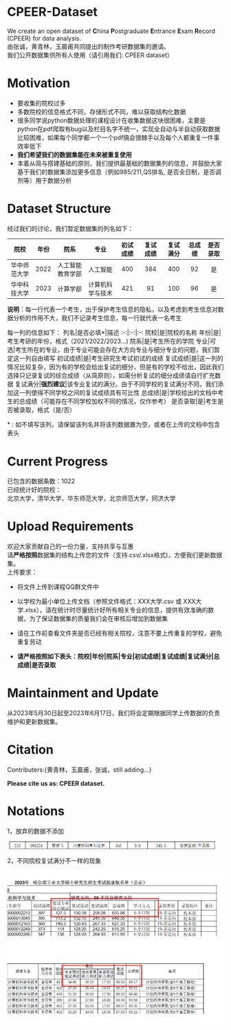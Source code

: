# CPEER-Dataset
We create an open dataset of **C**hina **P**ostgraduate **E**ntrance **E**xam **R**ecord (CPEER) for data analysis.  
由张诚，黄青林，玉晨甫共同提出的制作考研数据集的邀请。  
我们公开数据集供所有人使用（请引用我们: CPEER dataset）
# Motivation
* 要收集的院校过多  
* 多数院校的信息格式不同，存储形式不同，难以获取结构化数据  
* 很多同学说python数据处理的课程设计在收集数据这块很困难，主要是python在pdf爬取有bug以及栏目名字不统一，实现全自动与半自动获取数据比较困难，如果每个同学都一个一个pdf搞会很棘手以及每个人都重复一件事效率低下  
* __我们希望我们的数据集能在未来被重复使用__  
* 本着从简与搭建基础的原则，我们提供最基础的数据集列的信息，并鼓励大家基于我们的数据集添加更多信息（例如985/211,QS排名, 是否全日制，是否调剂等）用于数据分析  

# Dataset Structure
经过我们的讨论，我们暂定数据集的列名如下：  

院校|年份|院系|专业|初试成绩|复试成绩|复试满分|总成绩|是否录取
:-:|:-:|:-:|:-:|:-:|:-:|:-:|:-:|:-:
华中师范大学|2022|人工智能教育学部|人工智能|400|384|400|92|是
华中科技大学|2023|计算学部|计算机科学与技术|421|91|100|96|是  

__说明__：每一行代表一个考生，出于保护考生信息的隐私，以及考虑到考生信息对数据分析的作用不大，我们不记录考生信息，每一行就代表一名考生  

每一列的信息如下：
列名|是否必填*|描述
:-:|:-:|:-:
院校|是|院校的名称
年份|是|考生考研的年份，格式（2021/2022/2023...)
院系|是|考生所在的学院
专业|可选|考生所在的专业，由于专业可能会存在大方向专业与细分专业的问题，我们暂定这一列自由填写
初试成绩|是|考生研究生考试初试的成绩
复试成绩|是|这一列的情况比较复杂，因为有的学校会给出复试的细分，但是有的学校不给出，因此我们选择只记录复试的综合成绩（从简原则），如需分析复试的细分成绩请自行扩充数据
复试满分|__强烈建议__|该专业复试的满分。由于不同学校的复试满分不同，我们添加这一列使得不同学校之间的复试成绩具有可比性
总成绩|是|学校给出的文档中考生的总成绩（可能存在不同学校加权不同的情况，仅作参考）
是否录取|是|考生是否被录取，格式（是/否）

\* : 如不填写该列，请保留该列名并将该列数据置为空，或者在上传的文档中包含表头

# Current Progress

已包含的数据条数：1022  
已经统计好的院校：  
北京大学，清华大学，华东师范大学，北京师范大学，同济大学

# Upload Requirements
欢迎大家贡献自己的一份力量，支持共享与互惠  
请**严格按照**数据集的结构上传您的文件（支持.csv/.xlsx格式)，方便我们更新数据集。  
上传要求：
* 将文件上传到课程QQ群文件中
* 以学校为最小单位上传文档（参照文件格式：XXX大学.csv 或 XXX大学.xlsx），请在统计时尽量统计好所有相关专业的信息，提供有效准确的数据，为了保证数据集的质量我们会在审核后增加到数据集
* 请在工作前查看文件夹是否已经有相关院校，注意不要上传重复的学校，避免重复劳动

* **请严格按照如下表头：院校|年份|院系|专业|初试成绩|复试成绩|复试满分|总成绩|是否录取**  

# Maintainment and Update
从2023年5月30日起至2023年6月17日，我们将会定期根据同学上传数据的负责维护和更新数据集。

# Citation
Contributers:{黄青林，玉晨甫，张诚，still adding...}  

**Please cite us as: CPEER dataset.**

# Notations
1，放弃的数据不添加  

![image](https://github.com/Younai2021/CPEER-Dataset/blob/main/imgs/%E6%94%BE%E5%BC%83.png)  

2，不同院校复试满分不一样的现象  

![image](https://github.com/Younai2021/CPEER-Dataset/blob/main/imgs/%E6%A0%87%E5%87%86.jpg)


